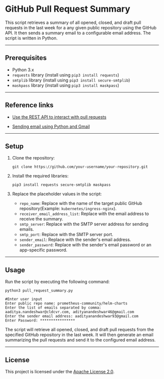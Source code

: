 # GitHub Pull Request Summary

This script retrieves a summary of all opened, closed, and draft pull requests in the last week for a any given public repository using the GitHub API. It then sends a summary email to a configurable email address. The script is written in Python.

---

## Prerequisites

- Python 3.x
- `requests` library (install using `pip3 install requests`)
- `smtplib` library (install using `pip3 install secure-smtplib`)
- `maskpass` library (install using `pip3 install maskpass`)

---

## Reference links

   * [Use the REST API to interact with pull requests](https://docs.github.com/en/rest/pulls/pulls?apiVersion=2022-11-28#get-a-pull-request)
   
   * [Sending email using Python and Gmail](https://www.interviewqs.com/blog/py-email)

---

## Setup

1. Clone the repository:

   ```shell
   git clone https://github.com/your-username/your-repository.git

2. Install the required libraries:

   ```shell
   pip3 install requests secure-smtplib maskpass

3. Replace the placeholder values in the script:

   * `repo_name`: Replace with the name of the target public GitHub repository(Example: `kubernetes/ingress-nginx`).
   * `receiver_email_address_list`: Replace with the email address to receive the summary. 
   * `smtp_server`: Replace with the SMTP server address for sending emails. 
   * `smtp_port`: Replace with the SMTP server port. 
   * `sender_email`: Replace with the sender's email address. 
   * `sender_password`: Replace with the sender's email password or an app-specific password.
   
---

## Usage

   Run the script by executing the following command:

   ```shell
   python3 pull_request_summary.py
   
   #Enter user input
   Enter public repo name: prometheus-community/helm-charts
   Enter the list of emails separated by comma: aaditya.nandeshwar@cldcvr.com, adityanandeshwar46@gmail.com
   Enter the sender email address: aadityanandeshwar93@gmail.com
   Enter Password: ****************

   ```
   The script will retrieve all opened, closed, and draft pull requests from the specified GitHub repository in the last week. It will then generate an email summarizing the pull requests and send it to the configured email address.

---

## License

   This project is licensed under the [Apache License 2.0](https://github.com/kubernetes/ingress-nginx/blob/main/LICENSE).
